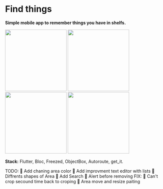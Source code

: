 # Find things

**Simple mobile app to remember things you have in shelfs.**

<img src="https://imgur.com/SDZON5e.gif" width="200" > <img src="https://imgur.com/MqDSAJ6.gif" width="200" > <img src="https://imgur.com/APDsJTu.gif" width="200" > <img src="https://imgur.com/yIVnY1s.gif" width="200" >  

**Stack:** Flutter, Bloc, Freezed, ObjectBox, Autoroute, get_it.

TODO:
:black_square_button: Add chaning area color
:black_square_button: Add improvment text editor with lists
:black_square_button: Diffrents shapes of Area
:black_square_button: Add Search
:black_square_button: Alert before removing
FIX:
:black_square_button: Can't crop secound time back to croping
:black_square_button: Area move and resize paiting